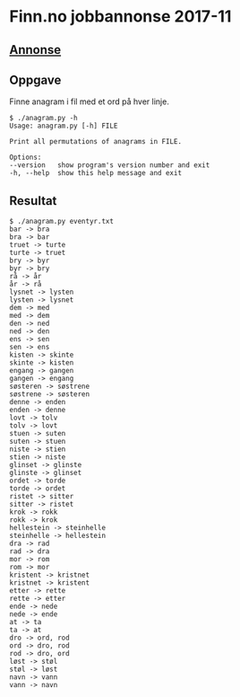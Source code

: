 # Finn.no jobbannonse 2017-11

## [Annonse](https://www.digi.no/storylabs/karriere-og-utdanning/annonse-hva-sier-ditt-utvikler-instinkt-at-du-skal-gjore-her/408527)

## Oppgave

Finne anagram i fil med et ord på hver linje.

    $ ./anagram.py -h
    Usage: anagram.py [-h] FILE

    Print all permutations of anagrams in FILE.

    Options:
    --version   show program's version number and exit
    -h, --help  show this help message and exit

## Resultat

    $ ./anagram.py eventyr.txt 
    bar -> bra
    bra -> bar
    truet -> turte
    turte -> truet
    bry -> byr
    byr -> bry
    rå -> år
    år -> rå
    lysnet -> lysten
    lysten -> lysnet
    dem -> med
    med -> dem
    den -> ned
    ned -> den
    ens -> sen
    sen -> ens
    kisten -> skinte
    skinte -> kisten
    engang -> gangen
    gangen -> engang
    søsteren -> søstrene
    søstrene -> søsteren
    denne -> enden
    enden -> denne
    lovt -> tolv
    tolv -> lovt
    stuen -> suten
    suten -> stuen
    niste -> stien
    stien -> niste
    glinset -> glinste
    glinste -> glinset
    ordet -> torde
    torde -> ordet
    ristet -> sitter
    sitter -> ristet
    krok -> rokk
    rokk -> krok
    hellestein -> steinhelle
    steinhelle -> hellestein
    dra -> rad
    rad -> dra
    mor -> rom
    rom -> mor
    kristent -> kristnet
    kristnet -> kristent
    etter -> rette
    rette -> etter
    ende -> nede
    nede -> ende
    at -> ta
    ta -> at
    dro -> ord, rod
    ord -> dro, rod
    rod -> dro, ord
    løst -> støl
    støl -> løst
    navn -> vann
    vann -> navn
